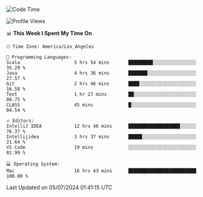 <!--START_SECTION:waka-->
![Code Time](http://img.shields.io/badge/Code%20Time-1%2C094%20hrs%2044%20mins-blue)

![Profile Views](http://img.shields.io/badge/Profile%20Views-0-blue)

📊 **This Week I Spent My Time On** 

```text
🕑︎ Time Zone: America/Los_Angeles

💬 Programming Languages: 
Scala                    5 hrs 54 mins       █████████░░░░░░░░░░░░░░░░   35.29 % 
Java                     4 hrs 36 mins       ███████░░░░░░░░░░░░░░░░░░   27.57 % 
Git                      2 hrs 46 mins       ████░░░░░░░░░░░░░░░░░░░░░   16.58 % 
Text                     1 hr 27 mins        ██░░░░░░░░░░░░░░░░░░░░░░░   08.75 % 
CLASS                    45 mins             █░░░░░░░░░░░░░░░░░░░░░░░░   04.54 % 

🔥 Editors: 
IntelliJ IDEA            12 hrs 46 mins      ███████████████████░░░░░░   76.37 % 
Intellijidea             3 hrs 37 mins       █████░░░░░░░░░░░░░░░░░░░░   21.64 % 
VS Code                  19 mins             ░░░░░░░░░░░░░░░░░░░░░░░░░   01.99 % 

💻 Operating System: 
Mac                      16 hrs 43 mins      █████████████████████████   100.00 % 
```


 Last Updated on 05/07/2024 01:41:15 UTC
<!--END_SECTION:waka-->
